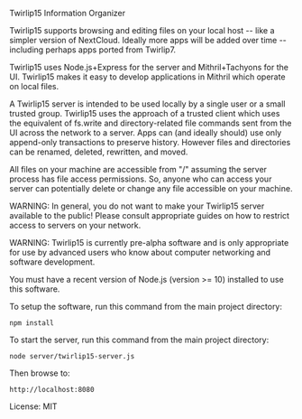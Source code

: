 Twirlip15 Information Organizer

Twirlip15 supports browsing and editing files on your local host -- like a simpler version of NextCloud.
Ideally more apps will be added over time -- including perhaps apps ported from Twirlip7.

Twirlip15 uses Node.js+Express for the server and Mithril+Tachyons for the UI.
Twirlip15 makes it easy to develop applications in Mithril which operate on local files. 

A Twirlip15 server is intended to be used locally by a single user or a small trusted group. 
Twirlip15 uses the approach of a trusted client which uses the equivalent of fs.write and directory-related file commands sent from the UI across the network to a server. 
Apps can (and ideally should) use only append-only transactions to preserve history.
However files and directories can be renamed, deleted, rewritten, and moved.

All files on your machine are accessible from "/" assuming the server process has file access permissions.
So, anyone who can access your server can potentially delete or change any file accessible on your machine.

WARNING: In general, you do not want to make your Twirlip15 server available to the public! Please consult appropriate guides on how to restrict access to servers on your network.

WARNING: Twirlip15 is currently pre-alpha software and is only appropriate for use by advanced users who know about computer networking and software development.

You must have a recent version of Node.js (version >= 10) installed to use this software. 

To setup the software, run this command from the main project directory:

    npm install

To start the server, run this command from the main project directory:

    node server/twirlip15-server.js

Then browse to:

    http://localhost:8080

License: MIT
